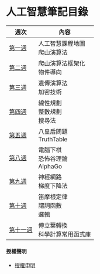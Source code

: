 # 人工智慧筆記目錄
週次 | 內容
---- | ----
[第一週](https://github.com/brian891005/ai109b/blob/main/Note/Week1.md) | 人工智慧課程地圖 <br> 爬山演算法 <br> 
[第二週](https://github.com/brian891005/ai109b/blob/main/Note/Week2.md) | 爬山演算法框架化 <br> 物件導向   <br> 
[第三週](https://github.com/brian891005/ai109b/blob/main/Note/Week3.md) | 遺傳演算法 <br> 加密技術   <br>
[第四週](https://github.com/brian891005/ai109b/blob/main/Note/Week4.md) | 線性規劃 <br> 整數規劃   <br> 搜尋法 <br>
[第五週](https://github.com/brian891005/ai109b/blob/main/Note/Week5.md) | 八皇后問題 <br> TruthTable   <br>
[第八週](https://github.com/brian891005/ai109b/blob/main/Note/Week8.md) | 電腦下棋 <br> 恐怖谷理論   <br> AlphaGo <br>
[第九週](https://github.com/brian891005/ai109b/blob/main/Note/Week9.md) | 神經網路 <br> 梯度下降法   <br>
[第十週](https://github.com/brian891005/ai109b/blob/main/Note/Week10.md) | 笛摩根定律 <br> 謂詞函數   <br> 邏輯 <br>
[第十一週](https://github.com/brian891005/ai109b/blob/main/Note/Week11.md) | 傅立葉轉換 <br> 科學計算常用函式庫   <br> 

#### 授權聲明
* [授權申明](https://github.com/brian891005/sp109b/blob/main/Note/授權聲明/README.md)
